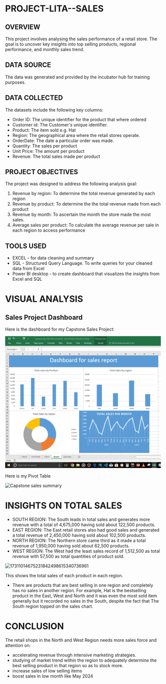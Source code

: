 # PROJECT-LITA--SALES

## OVERVIEW 
This project involves analysing the sales performance of a retail store. The goal is to uncover key insights into top selling products, regional performance, and monthly sales trend.

## DATA SOURCE 
The data was generated and provided by the incubator hub for training purposes. 

## DATA COLLECTED
The datasets include the following key columns:
* Order ID: The unique identifier for the product that where ordered
* Customer id: The Customer's unique identifier.
* Product: The item sold e.g. Hat
* Region: The geographical area where the retail stores operate.
* OrderDate: The date a particular order was made.
* Quantity: The sales per product
* Unit Price: The amount per product
* Revenue: The total sales made per product

## PROJECT OBJECTIVES 
The project was designed to address the following analysis goal:
1. Revenue by region: To determine the total revenue generated by each region
2. Revenue by product: To determine the the total revenue made from each product
3. Revenue by month: To ascertain the month the store made the most sales.
4. Average sales per product: To calculate the average revenue per sale in each region to access performance

## TOOLS USED 
+ EXCEL - for data cleaning and summary
+ SQL - Structured Query Language. To write queries for your cleaned data from Excel
+ Power BI desktop - to create dashboard that visualizes the insights from Excel and SQL

# VISUAL ANALYSIS 
## Sales Project Dashboard

Here is the dashboard for my Capstone Sales Project:

![Dashboard for Capstone Sales Project](https://github.com/BlessingDTA/PROJECT-LITA--SALES/raw/18ab29c42309e6d96f2fad5d22fecc6c913c104e/DASHBOARD%20FOR%20%20CAPSTONE%20SALES%20PROJECT.PNG)

Here is my Pivot Table

![Capstone sales summary](https://github.com/user-attachments/assets/660951e8-323e-4c0a-80b1-1fab4ebf3831) 

# INSIGHTS ON TOTAL SALES <REVENUE IN THE DIFFERENT REGION>
+ SOUTH REGION: The South leads in total sales and generates more revenue with a total of 4,675,000 having sold about 122,500 products.
+ EAST REGION: The East retail stores also had good sales and generated a total revenue of 2,450,000 having sold about 102,500 products.
+ NORTH REGION: The Northern store came third as it made a total revenue of 1,950,000 having sold about 62,500 products.
+ WEST REGION: The West had the least sales record of 1,512,500 as total revenue with 57,500 as total quantities of product sold.

![17311014675231842498615340736961](https://github.com/user-attachments/assets/02bdfdb7-914b-4fed-9e98-ed8718078e0f)

This shows the total sales of each product in each region.
* There are products that are best selling in one region and completely has no sales in another region. For example, Hat is the bestselling product in the East,  West and North and it was even the most sold item generally but it recorded no sales in the South, despite the fact that The South region topped on the sales chart.
# CONCLUSION 
The retail shops in the North and West Region needs more sales force and attention on:
* accelerating revenue through intensive marketing strategies.
* studying of market trend within the region to adequately determine the best selling product in that region so as to stock more.
* increase sales of low selling items
* boost sales in low month like May 2024
  
